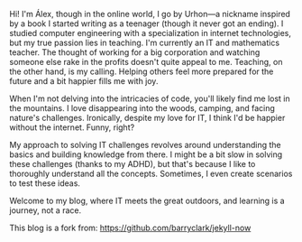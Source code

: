 Hi! I'm Álex, though in the online world, I go by Urhon—a nickname inspired by a book I started writing as a teenager (though it never got an ending). I studied computer engineering with a specialization in internet technologies, but my true passion lies in teaching. I'm currently an IT and mathematics teacher. The thought of working for a big corporation and watching someone else rake in the profits doesn't quite appeal to me. Teaching, on the other hand, is my calling. Helping others feel more prepared for the future and a bit happier fills me with joy.

When I'm not delving into the intricacies of code, you'll likely find me lost in the mountains. I love disappearing into the woods, camping, and facing nature's challenges. Ironically, despite my love for IT, I think I'd be happier without the internet. Funny, right?

My approach to solving IT challenges revolves around understanding the basics and building knowledge from there. I might be a bit slow in solving these challenges (thanks to my ADHD), but that's because I like to thoroughly understand all the concepts. Sometimes, I even create scenarios to test these ideas.

Welcome to my blog, where IT meets the great outdoors, and learning is a journey, not a race.

This blog is a fork from: https://github.com/barryclark/jekyll-now

